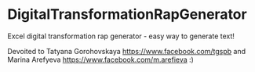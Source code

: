 # DigitalTransformationRapGenerator
Excel digital transformation rap generator - easy way to generate text!

Devoited to Tatyana Gorohovskaya https://www.facebook.com/tgspb and Marina Arefyeva https://www.facebook.com/m.arefieva :)
